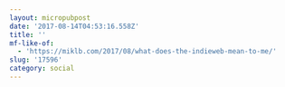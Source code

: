 ```yaml
---
layout: micropubpost
date: '2017-08-14T04:53:16.558Z'
title: ''
mf-like-of:
  - 'https://miklb.com/2017/08/what-does-the-indieweb-mean-to-me/'
slug: '17596'
category: social
---
```

